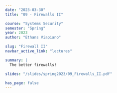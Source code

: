 ```yaml
---
date: "2023-03-30"
title: "09 - Firewalls II"

course: "Systems Security"
semester: "Spring"
year: 2023
author: "Ethans Viapiano"

slug: "Firewall II"
navbar_active_link: "lectures"

summary: |
  The better firewalls!

slides: "/slides/spring2023/09_Firewalls_II.pdf"

has_page: false
---
```

